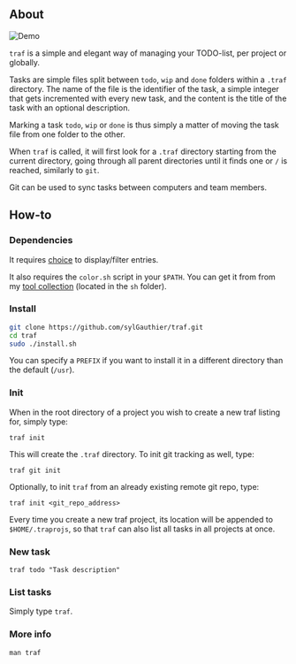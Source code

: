 ## About

![Demo](https://sgauthier.fr/blog/img/traf.gif)

`traf` is a simple and elegant way of managing your TODO-list, per project or
globally.

Tasks are simple files split between `todo`, `wip` and `done` folders within a
`.traf` directory. The name of the file is the identifier of the task, a simple
integer that gets incremented with every new task, and the content is the title
of the task with an optional description.

Marking a task `todo`, `wip` or `done` is thus simply a matter of moving the
task file from one folder to the other.

When `traf` is called, it will first look for a `.traf` directory starting from
the current directory, going through all parent directories until it finds one
or `/` is reached, similarly to `git`.

Git can be used to sync tasks between computers and team members.

## How-to

### Dependencies

It requires [choice](https://pedantic.software/projects/choice.html) to
display/filter entries.

It also requires the `color.sh` script in your `$PATH`. You can get it from from
my [tool collection](https://github.com/sylGauthier/tools) (located in the `sh`
folder).

### Install

```bash
git clone https://github.com/sylGauthier/traf.git
cd traf
sudo ./install.sh
```

You can specify a `PREFIX` if you want to install it in a different directory
than the default (`/usr`).

### Init

When in the root directory of a project you wish to create a new traf listing
for, simply type:

```
traf init
```

This will create the `.traf` directory. To init git tracking as well, type:

```
traf git init
```

Optionally, to init `traf` from an already existing remote git repo, type:

```
traf init <git_repo_address>
```

Every time you create a new traf project, its location will be appended to
`$HOME/.traprojs`, so that `traf` can also list all tasks in all projects at
once.

### New task

```
traf todo "Task description"
```

### List tasks

Simply type `traf`.

### More info

```
man traf
```
